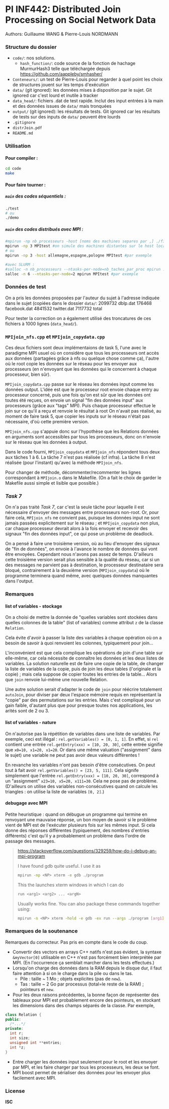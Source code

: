PI INF442: Distributed Join Processing on Social Network Data
===

Authors: Guillaume WANG & Pierre-Louis NORDMANN

### Structure du dossier
- `code/`: nos solutions.
    - `hash_function/`: code source de la fonction de hachage MurmurHash3 telle que téléchargée depuis https://github.com/aappleby/smhasher/
- `Conteneurs/`: un test de Pierre-Louis pour regarder à quel point les choix de structures jouent sur les temps d'exécution
- `data/` (git ignored): les données mises à disposition par le sujet. Git ignored car c'est lourd et inutile à tracker
- `data_head/`: fichiers .dat de test rapide. Inclut des input entrées à la main et des données issues de `data/` mais tronquées
- `output/` (git ignored): les résultats de tests. Git ignored car les résultats de tests sur des inputs de `data/` peuvent être lourds
- `.gitignore`
- `distrJoin.pdf`
- `README.md`

### Utilisation

#### Pour compiler :
```bash
cd code
make
```

#### Pour faire tourner :
##### `main` des codes séquentiels : 
```bash
./test
# ou
./demo
```

##### `main` des codes distribués avec MPI :
```bash
#mpirun -np nb_processeurs -host [noms des machines separes par ,] ./fichier/a/executer
mpirun -np 3 MPItest #on simule des machines distantes sur le host local
# ou
mpirun -np 3 -host allemagne,espagne,pologne MPItest #par exemple

#avec SLURM :
#salloc -n nb_processeurs --ntasks-per-node=nb_taches_par_proc mpirun ./fichier/a/executer
salloc -n 6 --ntasks-per-node=2 mpirun MPItest #par exemple
```

### Données de test

On a pris les données proposées par l'auteur du sujet à l'adresse indiquée dans le sujet (copiées dans le dossier `data/`:
  2099732 dblp.dat
   176468 facebook.dat
  4841532 twitter.dat
  7117732 total

Pour tester la correction on a également utilisé des troncatures de ces fichiers à 1000 lignes (`data_head/`).

### `MPIjoin_nfs.cpp` et `MPIjoin_copydata.cpp`

Ces deux fichiers sont deux implémentaions de task 5, l'une avec le paradigme MPI usuel où on considère que tous les processeurs ont accès aux données (partagées grâce à nfs ou quelque chose comme ça), l'autre où le root copie les données sur le réseau pour les envoyer aux processeurs (en n'envoyant que les données qui le concernent à chaque processeur, bien sûr).

`MPIjoin_copydata.cpp` passe sur le réseau les données input comme les données output. L'idée est que le processeur root envoie chaque entry au processeur concerné, puis une fois qu'on est sûr que les données ont toutes été reçues, on envoie un signal "fin des données input" aux processeurs (grâce aux "tags" MPI). Puis chaque processeur effectue le join sur ce qu'il a reçu et renvoie le résultat à root
On n'avait pas réalisé, au moment de faire task 5, que copier les inputs sur le réseau n'était pas nécessaire, d'où cette première version.

`MPIjoin_nfs.cpp` s'appuie donc sur l'hypothèse que les Relations données en arguments sont accessibles par tous les processeurs, donc on n'envoie sur le réseau que les données à output.

Dans le code fourni, `MPIjoin_copydata` et `MPIjoin_nfs` répondent tous deux aux tâches 1 à 6. La tâche 7 n'est pas réalisée (cf infra). La tâche 8 n'est réalisée (pour l'instant) qu'avec la méthode `MPIjoin_nfs`.

Pour changer de méthode, décommenter/recommenter les lignes correspondant à `MPIjoin.o` dans le Makefile. (On a fait le choix de garder le Makefile aussi simple et lisible que possible.)

### *Task 7*

On n'a pas traité *Task 7*, car c'est la seule tâche pour laquelle il est nécessaire d'envoyer des messages entre processeurs non-root. Or, pour faire cela, `MPIjoin_nfs` ne convient pas, puisque les données input ne sont jamais passées explicitement sur le réseau ; et `MPIjoin_copydata` non plus, car chaque processeur devrait alors à la fois envoyer et recevoir des signaux "fin des données input", ce qui pose un problème de deadlock.

On a pensé à faire une troisième version, où au lieu d'envoyer des signaux de "fin de données", on envoie à l'avance le nombre de données qui vont être envoyées. Cependant nous n'avons pas assez de temps. D'ailleurs cette troisième version serait plus sensible à la qualité du réseau, car si un des messages ne parvient pas à destination, le processeur destinataire sera bloqué, contrairement à la deuxième version (`MPIjoin_copydata`) où le programme terminera quand même, avec quelques données manquantes dans l'output.

### Remarques

#### list of variables - stockage

On a choisi de mettre la donnée de "quelles variables sont stockées dans quelles colonnes de la table" (list of variables) comme attribut `z` de la classe `Relation`.

Cela évite d'avoir à passer la liste des variables à chaque opération où on a besoin de savoir à quoi renvoient les colonnes, typiquement pour join...

L'inconvénient est que cela complique les opérations de join d'une table sur elle-même, car cela nécessite de connaître les données et les deux listes de variables. La solution naturelle est de faire une copie de la table, de changer la liste de variables de la copie, puis de join les deux tables (l'originale et la copie) ; mais cela suppose de copier toutes les entries de la table... Alors que `join` renvoie lui-même une nouvelle Relation. 

Une autre solution serait d'adapter le code de `join` pour réécrire totalement `autoJoin`, pour diviser par deux l'espace mémoire requis en représentant la "copie" par des permutations sur les entries. Mais c'est compliqué pour un gain faible, d'autant plus que pour presque toutes nos applications, les arités sont de 2 ou 3.

#### list of variables - nature

On n'autorise pas la répétition de variables dans une liste de variables. Par exemple, ceci est illégal : 
`rel.getVariables() = [0, 1, 1]`.
 En effet, si `rel` contient une entrée 
`rel.getEntry(xxx) = [10, 20, 30]`,
cette entrée signifie que 
`x0=10, x1=20, x1=20`. 
Or dans une même valuation ("assignment" dans le sujet) une variable ne peut pas avoir deux valeurs différentes !

En revanche les variables n'ont pas besoin d'être consécutives. On peut tout à fait avoir 
`rel.getVariables() = [23, 5, 111]`.
Cela signife simplement que l'entrée
`rel.getEntry(xxx) = [10, 20, 30]`,
correspond à un "assignment"
`x23=10, x5=20, x111=30`. 
Cela ne pose pas de problème. (D'ailleurs on utilise des variables non-consécutives quand on calcule les triangles : on utilise la liste de variables `[0, 2]`.)

#### debugage avec MPI

Petite heuristique : quand on débugue un programme qui termine en renvoyant une mauvaise réponse, un bon moyen de savoir si le problème vient de MPI est de l'exécuter plusieurs fois sur les mêmes input. Si cela donne des réponses différentes (typiquement, des nombres d'entries différents) c'est qu'il y a probablement un problème dans l'ordre de passage des messages.

> https://stackoverflow.com/questions/329259/how-do-i-debug-an-mpi-program
>
> I have found gdb quite useful. I use it as
> ```bash
> mpirun -np <NP> xterm -e gdb ./program 
> ```
> This the launches xterm windows in which I can do
> ```bash
> run <arg1> <arg2> ... <argN>
> ```
> Usually works fine.
> You can also package these commands together using:
> ```bash
> mpirun -n <NP> xterm -hold -e gdb -ex run --args ./program [arg1] [arg2] [...]
> ```

### Remarques de la soutenance

Remarques du correcteur. Pas pris en compte dans le code du coup.

- Convertir des vectors en arrays C++ natifs n'est pas évident, la syntaxe `&myVector[0]` utilisable en C++ n'est pas forcément bien interprétée par MPI. (En l'occurrence ça semblait marcher dans les tests effectués.)
- Lorsqu'on charge des données dans la RAM depuis le disque dur, il faut faire attention à si on le charge dans la pile ou dans le tas.
  - Pile : taille ~ 1 Mo ; objets explicites (pas de `new`).
  - Tas : taille ~ 2 Go par processus (total=le reste de la RAM) ; pointeurs et `new`.
- Pour les deux raisons précédentes, la bonne façon de représenter des tableaux pour MPI est probablement encore des pointeurs, en stockant les dimensions dans des champs séparés de la classe. Par exemple,
```C++
class Relation {
public:
  /*...*/
private:
  int r;
  int size;
  unsigned int **entries;
  int *z;
}
```
- Entre charger les données input seulement pour le root et les envoyer par MPI, et les faire charger par tous les processeurs, les deux se font.
- MPI boost permet de sérialiser des données pour les envoyer plus facilement avec MPI.

### License

**ISC**
